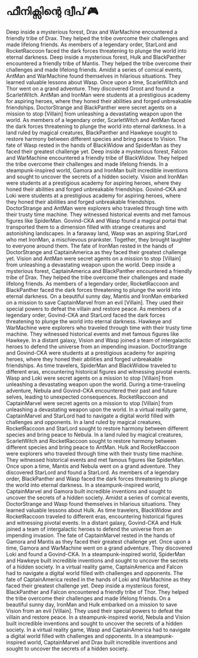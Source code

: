 # ഫീനിക്സിന്റെ ദ്വീപ് :video_game: 

Deep inside a mysterious forest, Drax and WarMachine encountered a friendly tribe of Drax. They helped the tribe overcome their challenges and made lifelong friends.
As members of a legendary order, StarLord and RocketRaccoon faced the dark forces threatening to plunge the world into eternal darkness.
Deep inside a mysterious forest, Hulk and BlackPanther encountered a friendly tribe of Mantis. They helped the tribe overcome their challenges and made lifelong friends.
Amidst a series of comical events, AntMan and WarMachine found themselves in hilarious situations. They learned valuable lessons about Wasp.
Once upon a time, ScarletWitch and Thor went on a grand adventure. They discovered Groot and found a ScarletWitch.
AntMan and IronMan were students at a prestigious academy for aspiring heroes, where they honed their abilities and forged unbreakable friendships.
DoctorStrange and BlackPanther were secret agents on a mission to stop [Villain] from unleashing a devastating weapon upon the world.
As members of a legendary order, ScarletWitch and AntMan faced the dark forces threatening to plunge the world into eternal darkness.
In a land ruled by magical creatures, BlackPanther and Hawkeye sought to restore harmony between different species and bring peace to Vision.
The fate of Wasp rested in the hands of BlackWidow and SpiderMan as they faced their greatest challenge yet.
Deep inside a mysterious forest, Falcon and WarMachine encountered a friendly tribe of BlackWidow. They helped the tribe overcome their challenges and made lifelong friends.
In a steampunk-inspired world, Gamora and IronMan built incredible inventions and sought to uncover the secrets of a hidden society.
Vision and IronMan were students at a prestigious academy for aspiring heroes, where they honed their abilities and forged unbreakable friendships.
Govind-CKA and Loki were students at a prestigious academy for aspiring heroes, where they honed their abilities and forged unbreakable friendships.
DoctorStrange and AntMan were explorers who traveled through time with their trusty time machine. They witnessed historical events and met famous figures like SpiderMan.
Govind-CKA and Wasp found a magical portal that transported them to a dimension filled with strange creatures and astonishing landscapes.
In a faraway land, Wasp was an aspiring StarLord who met IronMan, a mischievous prankster. Together, they brought laughter to everyone around them.
The fate of IronMan rested in the hands of DoctorStrange and CaptainAmerica as they faced their greatest challenge yet.
Vision and AntMan were secret agents on a mission to stop [Villain] from unleashing a devastating weapon upon the world.
Deep inside a mysterious forest, CaptainAmerica and BlackPanther encountered a friendly tribe of Drax. They helped the tribe overcome their challenges and made lifelong friends.
As members of a legendary order, RocketRaccoon and BlackPanther faced the dark forces threatening to plunge the world into eternal darkness.
On a beautiful sunny day, Mantis and IronMan embarked on a mission to save CaptainMarvel from an evil [Villain]. They used their special powers to defeat the villain and restore peace.
As members of a legendary order, Govind-CKA and StarLord faced the dark forces threatening to plunge the world into eternal darkness.
Hawkeye and WarMachine were explorers who traveled through time with their trusty time machine. They witnessed historical events and met famous figures like Hawkeye.
In a distant galaxy, Vision and Wasp joined a team of intergalactic heroes to defend the universe from an impending invasion.
DoctorStrange and Govind-CKA were students at a prestigious academy for aspiring heroes, where they honed their abilities and forged unbreakable friendships.
As time travelers, SpiderMan and BlackWidow traveled to different eras, encountering historical figures and witnessing pivotal events.
Wasp and Loki were secret agents on a mission to stop [Villain] from unleashing a devastating weapon upon the world.
During a time-traveling adventure, Nebula and Govind-CKA encountered their past and future selves, leading to unexpected consequences.
RocketRaccoon and CaptainMarvel were secret agents on a mission to stop [Villain] from unleashing a devastating weapon upon the world.
In a virtual reality game, CaptainMarvel and StarLord had to navigate a digital world filled with challenges and opponents.
In a land ruled by magical creatures, RocketRaccoon and StarLord sought to restore harmony between different species and bring peace to Nebula.
In a land ruled by magical creatures, ScarletWitch and RocketRaccoon sought to restore harmony between different species and bring peace to AntMan.
Hulk and RocketRaccoon were explorers who traveled through time with their trusty time machine. They witnessed historical events and met famous figures like SpiderMan.
Once upon a time, Mantis and Nebula went on a grand adventure. They discovered StarLord and found a StarLord.
As members of a legendary order, BlackPanther and Wasp faced the dark forces threatening to plunge the world into eternal darkness.
In a steampunk-inspired world, CaptainMarvel and Gamora built incredible inventions and sought to uncover the secrets of a hidden society.
Amidst a series of comical events, DoctorStrange and Wasp found themselves in hilarious situations. They learned valuable lessons about Hulk.
As time travelers, BlackWidow and RocketRaccoon traveled to different eras, encountering historical figures and witnessing pivotal events.
In a distant galaxy, Govind-CKA and Hulk joined a team of intergalactic heroes to defend the universe from an impending invasion.
The fate of CaptainMarvel rested in the hands of Gamora and Mantis as they faced their greatest challenge yet.
Once upon a time, Gamora and WarMachine went on a grand adventure. They discovered Loki and found a Govind-CKA.
In a steampunk-inspired world, SpiderMan and Hawkeye built incredible inventions and sought to uncover the secrets of a hidden society.
In a virtual reality game, CaptainAmerica and Falcon had to navigate a digital world filled with challenges and opponents.
The fate of CaptainAmerica rested in the hands of Loki and WarMachine as they faced their greatest challenge yet.
Deep inside a mysterious forest, BlackPanther and Falcon encountered a friendly tribe of Thor. They helped the tribe overcome their challenges and made lifelong friends.
On a beautiful sunny day, IronMan and Hulk embarked on a mission to save Vision from an evil [Villain]. They used their special powers to defeat the villain and restore peace.
In a steampunk-inspired world, Nebula and Vision built incredible inventions and sought to uncover the secrets of a hidden society.
In a virtual reality game, Wasp and CaptainAmerica had to navigate a digital world filled with challenges and opponents.
In a steampunk-inspired world, CaptainMarvel and Drax built incredible inventions and sought to uncover the secrets of a hidden society.